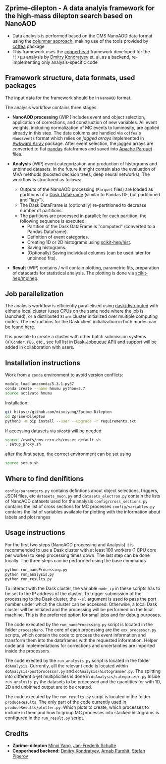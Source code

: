 ## Zprime-dilepton - A data analyis framework for the high-mass dilepton search based on NanoAOD

- Data analysis is performed based on the CMS NanoAOD data format using the [columnar approach](https://indico.cern.ch/event/759388/contributions/3306852/attachments/1816027/2968106/ncsmith-how2019-columnar.pdf), making use of the tools provided by [coffea](https://github.com/CoffeaTeam/coffea) package
- This framework uses the [copperhead](https://github.com/Run3HmmAnalysis/copperhead) framework developed for the H&rarr;µµ analysis by [Dmitry Kondratyev](https://github.com/kondratyevd) et. al. as a backend, re-implementing only analysis-specific code

## Framework structure, data formats, used packages
The input data for the framework should be in `NanoAOD` format.

The analysis workflow contains three stages:
- **NanoAOD processing** (WIP )includes event and object selection, application of corrections, and construction of new variables. All event weights, including normalization of MC events to luminosity, are applied already in this step. The data columns are handled via `coffea`'s `NanoEvents` format which relies on *jagged arrays* implemented in [Awkward Array](https://github.com/scikit-hep/awkward-1.0) package. After event selection, the jagged arrays are converted to flat [pandas](https://github.com/pandas-dev/pandas) dataframes and saved into [Apache Parquet](https://github.com/apache/parquet-format) files.
- **Analysis** (WIP) event categorization and production of histograms and unbinned datasets. In the future it might contain also the evaluation of MVA methods (boosted decision trees, deep neural networks),  The workflow is structured as follows:
  - Outputs of the NanoAOD processing (`Parquet` files) are loaded as partitions of a [Dask DataFrame](https://docs.dask.org/en/stable/dataframe.html) (similar to Pandas DF, but partitioned and "lazy").
  - The Dask DataFrame is (optionally) re-partitioned to decrease number of partitions.
  - The partitions are processed in parallel; for each partition, the following sequence is executed:
    - Partition of the Dask DataFrame is "computed" (converted to a Pandas Dataframe).
    - Definition of event categories.
    - Creating 1D or 2D histograms using [scikit-hep/hist](https://github.com/scikit-hep/hist).
    - Saving histograms.
    - (Optionally) Saving individual columns (can be used later for unbinned fits).

- **Result** (WIP) contains / will contain plotting, parametric fits, preparation of datacards for statistical analysis. The plotting is done via [scikit-hep/mplhep](https://github.com/scikit-hep/mplhep).

## Job parallelization
The analysis workflow is efficiently parallelised using [dask/distributed](https://github.com/dask/distributed) with either a local cluster (uses CPUs on the same node where the job is launched), or a distributed `Slurm` cluster initialized over multiple computing nodes. The instructions for the Dask client initialization in both modes can be found [here](copperhead/docs/dask_client.md).

It is possible to create a cluster with other batch submission systems (`HTCondor`, `PBS`, etc., see full list in [Dask-Jobqueue API](https://jobqueue.dask.org/en/latest/api.html#)) and support will be added in collaboration with users.

## Installation instructions
Work from a `conda` environment to avoid version conflicts:
```bash
module load anaconda/5.3.1-py37
conda create --name hmumu python=3.7
source activate hmumu
```
Installation:
```bash
git https://github.com/minxiyang/Zprime-Dilepton
cd Zprime-Dilepton
python3 -m pip install --user --upgrade -r requirements.txt
```
If accessing datasets via `xRootD` will be needed:
```bash
source /cvmfs/cms.cern.ch/cmsset_default.sh
. setup_proxy.sh
```

after the first setup, the correct environment can be set using
```bash
source setup.sh
```
## Where to find denifitions

`config/parameters.py` contains defintions about object selections, triggers, JSON files, etc
`datasets_muon.py` and `datasets_electron.py` contain the lists of NanoAOD datasets used for the analysis
`config/cross_sections.py` contains the list of cross sections for MC processes
`config/variables.py` contains the list of variables available for plotting with the information about labels and plot ranges

## Usage instructions

For the first two steps (NanoAOD processing and Analysis) it is recommended to use a Dask cluster with at least 100 workers (1 CPU core per worker) to keep processing times down. The last step can be done locally. The three steps can be performed using the base commands
```bash
python run_nanoProcessing.py
python run_analysis.py
python run_results.py
```
To interact with the Dask cluster, the variable `node_ip` in these scripts has to be set to the IP address of the cluster. To trigger submission of the processing to the Dask cluster, the ``--sl`` argument is used to pass the port number under which the cluster can be accessed. Otherwise, a local Dask cluster will be initiated and the processing will be performed on the local machine. This is the preferred option for small jobs and for debug purposes. 

The code executed by the `run_nanoProcessing.py` script is located in the folder `processNano`. The core of each processing are the `xxx_processor.py` scripts, which contain the code to process the event information and transform them into the dataframes with the requested information. Helper code and implementations for corrections and uncertainties are imported inside the processors. 

The code exected by the `run_analysis.py` script is located in the folder `doAnalysis`. Currently, alll the relevant code is located within `doAnalysis/postprocessor.py` and `doAnalysis/histogrammer.py`. The splitting into different b-jet multiplicities is done in `doAnalysis/categorizer.py` Inside `run_analysis.py` the datasets to be processed and the quantities for with 1D, 2D and unbinned output are to be created. 

The code executed by the `run_results.py` script is located in the folder `produceResults`. The only part of the code currently used in `produceResults/plotter.py`. Which plots to create, which processes to include in them and how to group MC processes into stacked histograms is configured in the `run_result.py` script.


## Credits
- **Zprime-dilepton** [Minxi Yang](https://github.com/minxiyang), [Jan-Frederik Schulte](https://github.com/JanFSchulte)
- **Copperhead backend:** [Dmitry Kondratyev](https://github.com/kondratyevd), [Arnab Purohit](https://github.com/ArnabPurohit), [Stefan Piperov](https://github.com/piperov)


